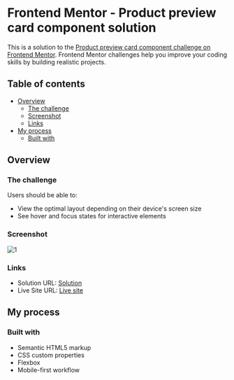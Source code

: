 # Frontend Mentor - Product preview card component solution

This is a solution to the [Product preview card component challenge on Frontend Mentor](https://www.frontendmentor.io/challenges/product-preview-card-component-GO7UmttRfa). Frontend Mentor challenges help you improve your coding skills by building realistic projects. 

## Table of contents

- [Overview](#overview)
  - [The challenge](#the-challenge)
  - [Screenshot](#screenshot)
  - [Links](#links)
- [My process](#my-process)
  - [Built with](#built-with)
    
## Overview

### The challenge

Users should be able to:

- View the optimal layout depending on their device's screen size
- See hover and focus states for interactive elements

### Screenshot

![](./mnmkato.github.io_product-preview-card_ (1))

### Links

- Solution URL: [Solution](https://github.com/mnmkato/product-preview-card)
- Live Site URL: [Live site](https://mnmkato.github.io/product-preview-card/)

## My process

### Built with

- Semantic HTML5 markup
- CSS custom properties
- Flexbox
- Mobile-first workflow
